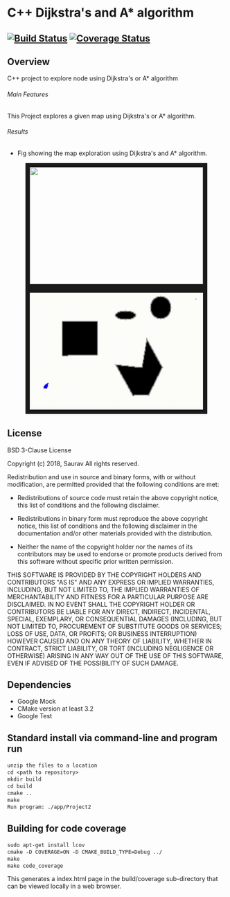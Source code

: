 ﻿
# C++ Dijkstra's and A* algorithm
[![Build Status](https://travis-ci.org/sauravkdeo/Steering-Control-Module.svg?branch=master)](https://travis-ci.org/sauravkdeo/Steering-Control-Module)
[![Coverage Status](https://coveralls.io/repos/github/sauravkdeo/Steering-Control-Module/badge.svg?branch=master)](https://coveralls.io/github/sauravkdeo/Steering-Control-Module?branch=master)
---

## Overview

C++ project to explore node using Dijkstra's or A* algorithm 

###### Main Features

This Project explores a given map using Dijkstra's or A* algorithm.


###### Results

- Fig showing the map exploration using Dijkstra's and A* algorithm.

<p align="center">
<img src="result/dijikstra.gif" width="400" height="270" border="10">
<img src="result/a_star.gif" width="400" height="270" border="10">
</p>

## License

BSD 3-Clause License

Copyright (c) 2018, Saurav
All rights reserved.

Redistribution and use in source and binary forms, with or without
modification, are permitted provided that the following conditions are met:

* Redistributions of source code must retain the above copyright notice, this
  list of conditions and the following disclaimer.

* Redistributions in binary form must reproduce the above copyright notice,
  this list of conditions and the following disclaimer in the documentation
  and/or other materials provided with the distribution.

* Neither the name of the copyright holder nor the names of its
  contributors may be used to endorse or promote products derived from
  this software without specific prior written permission.

THIS SOFTWARE IS PROVIDED BY THE COPYRIGHT HOLDERS AND CONTRIBUTORS "AS IS"
AND ANY EXPRESS OR IMPLIED WARRANTIES, INCLUDING, BUT NOT LIMITED TO, THE
IMPLIED WARRANTIES OF MERCHANTABILITY AND FITNESS FOR A PARTICULAR PURPOSE ARE
DISCLAIMED. IN NO EVENT SHALL THE COPYRIGHT HOLDER OR CONTRIBUTORS BE LIABLE
FOR ANY DIRECT, INDIRECT, INCIDENTAL, SPECIAL, EXEMPLARY, OR CONSEQUENTIAL
DAMAGES (INCLUDING, BUT NOT LIMITED TO, PROCUREMENT OF SUBSTITUTE GOODS OR
SERVICES; LOSS OF USE, DATA, OR PROFITS; OR BUSINESS INTERRUPTION) HOWEVER
CAUSED AND ON ANY THEORY OF LIABILITY, WHETHER IN CONTRACT, STRICT LIABILITY,
OR TORT (INCLUDING NEGLIGENCE OR OTHERWISE) ARISING IN ANY WAY OUT OF THE USE
OF THIS SOFTWARE, EVEN IF ADVISED OF THE POSSIBILITY OF SUCH DAMAGE.

## Dependencies
- Google Mock
- CMake version at least 3.2
- Google Test

## Standard install via command-line and program run
```
unzip the files to a location
cd <path to repository>
mkdir build
cd build
cmake ..
make
Run program: ./app/Project2
```

## Building for code coverage
```
sudo apt-get install lcov
cmake -D COVERAGE=ON -D CMAKE_BUILD_TYPE=Debug ../
make
make code_coverage
```
This generates a index.html page in the build/coverage sub-directory that can be viewed locally in a web browser.
